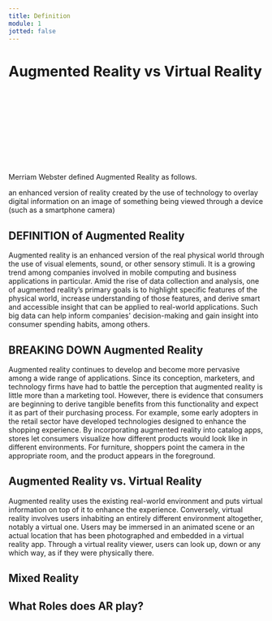 ```yaml
---
title: Definition
module: 1
jotted: false
---
```


# Augmented Reality vs Virtual Reality

<div class="embed-responsive embed-responsive-16by9"><iframe class="embed-responsive-item" src="" frameborder="0" allowfullscreen></iframe></div>

Merriam Webster defined Augmented Reality as follows.

an enhanced version of reality created by the use of technology to overlay digital information on an image of something being viewed through a device (such as a smartphone camera)

## DEFINITION of Augmented Reality
Augmented reality is an enhanced version of the real physical world through the use of visual elements, sound, or other sensory stimuli. It is a growing trend among companies involved in mobile computing and business applications in particular. Amid the rise of data collection and analysis, one of augmented reality’s primary goals is to highlight specific features of the physical world, increase understanding of those features, and derive smart and accessible insight that can be applied to real-world applications. Such big data can help inform companies' decision-making and gain insight into consumer spending habits, among others. 

## BREAKING DOWN Augmented Reality
Augmented reality continues to develop and become more pervasive among a wide range of applications. Since its conception, marketers, and technology firms have had to battle the perception that augmented reality is little more than a marketing tool. However, there is evidence that consumers are beginning to derive tangible benefits from this functionality and expect it as part of their purchasing process. For example, some early adopters in the retail sector have developed technologies designed to enhance the shopping experience. By incorporating augmented reality into catalog apps, stores let consumers visualize how different products would look like in different environments. For furniture, shoppers point the camera in the appropriate room, and the product appears in the foreground.

## Augmented Reality vs. Virtual Reality
Augmented reality uses the existing real-world environment and puts virtual information on top of it to enhance the experience. Conversely, virtual reality involves users inhabiting an entirely different environment altogether, notably a virtual one. Users may be immersed in an animated scene or an actual location that has been photographed and embedded in a virtual reality app. Through a virtual reality viewer, users can look up, down or any which way, as if they were physically there.

## Mixed Reality

## What Roles does AR play?
